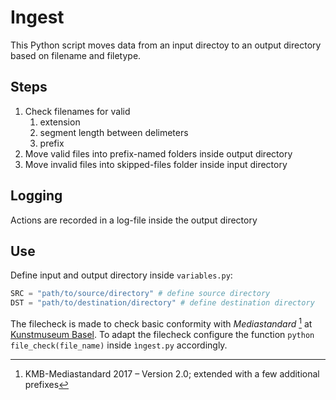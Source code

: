 # Ingest

This Python script moves data from an input directoy to an output directory based on filename and filetype.

## Steps

1. Check filenames for valid
    1. extension
    2. segment length between delimeters
    3. prefix
2. Move valid files into prefix-named folders inside output directory
3. Move invalid files into skipped-files folder inside input directory

## Logging

Actions are recorded in a log-file inside the output directory

## Use

Define input and output directory inside `variables.py`:

```python
SRC = "path/to/source/directory" # define source directory
DST = "path/to/destination/directory" # define destination directory
```

The filecheck is made to check basic conformity with _Mediastandard_ [^1] at [Kunstmuseum Basel](https://kunstmuseumbasel.ch/). To adapt the filecheck configure the function `python file_check(file_name)` inside `ìngest.py` accordingly.

[^1]: KMB-Mediastandard 2017 – Version 2.0; extended with a few additional prefixes
